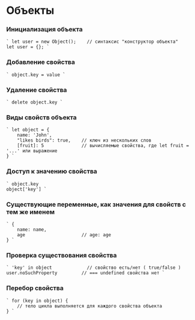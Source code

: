 # Объекты
### Инициализация объекта
    ` let user = new Object();    // синтаксис "конструктор объекта"
    let user = {}; `
### Добавление свойства
    ` object.key = value `
### Удаление свойства 
    ` delete object.key `
### Виды свойств объекта
    ` let object = {
        name: 'John',
        "likes birds": true,    // ключ из нескольких слов
        [fruit]: 5              // вычисляемые свойства, где let fruit = '...' или выражение
    } `
### Доступ к значению свойства
    ` object.key
    object['key'] `
### Cуществующие переменные, как значения для свойств с тем же именем
    ` {
        name: name,
        age                     // age: age
    } `
### Проверка существования свойства
    ` 'key' in object             // свойство есть/нет ( true/false )
    user.noSuchProperty         // === undefined свойства нет `
### Перебор свойства
    ` for (key in object) {
        // тело цикла выполняется для каждого свойства объекта
    } `